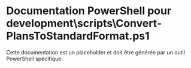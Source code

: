# Documentation PowerShell pour development\scripts\Convert-PlansToStandardFormat.ps1

Cette documentation est un placeholder et doit être générée par un outil PowerShell spécifique.
